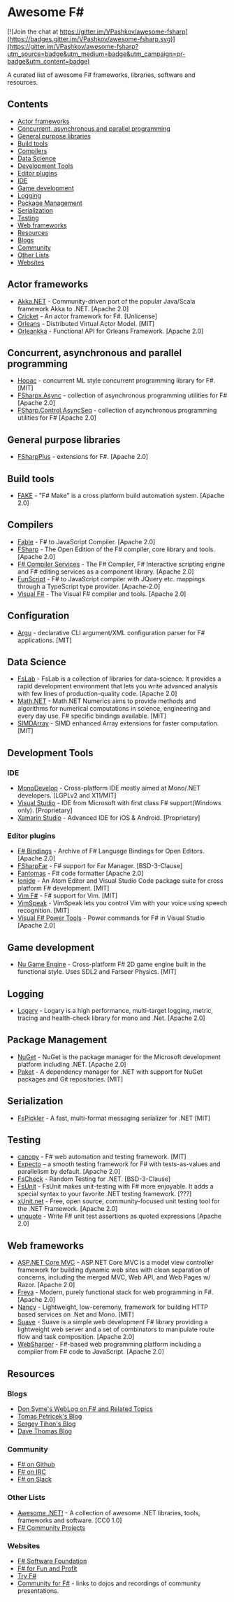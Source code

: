# Awesome F# #

[![Join the chat at https://gitter.im/VPashkov/awesome-fsharp](https://badges.gitter.im/VPashkov/awesome-fsharp.svg)](https://gitter.im/VPashkov/awesome-fsharp?utm_source=badge&utm_medium=badge&utm_campaign=pr-badge&utm_content=badge)

A curated list of awesome F# frameworks, libraries, software and resources.

## Contents
 * [Actor frameworks](#actor-frameworks)
 * [Concurrent, asynchronous and parallel programming](#concurrent-asynchronous-and-parallel-programming)
 * [General purpose libraries](#general-purpose-libraries)
 * [Build tools](#build-tools)
 * [Compilers](#compilers)
 * [Data Science](#data-science)
 * [Development Tools](#development-tools)
  * [Editor plugins](#editor-plugins)
  * [IDE](#ide)
 * [Game development](#game-development)
 * [Logging](#logging)
 * [Package Management](#package-management)
 * [Serialization](#serialization)
 * [Testing](#testing)
 * [Web frameworks](#web-frameworks)
 * [Resources](#resources)
  * [Blogs](#blogs)
  * [Community](#community)
  * [Other Lists](#other-lists)
  * [Websites](#websites)

## Actor frameworks
 * [Akka.NET](http://getakka.net/) - Community-driven port of the popular Java/Scala framework Akka to .NET. [Apache 2.0]
 * [Cricket](http://fsprojects.github.io/Cricket/) - An actor framework for F#. [Unlicense]
 * [Orleans](http://dotnet.github.io/orleans/) - Distributed Virtual Actor Model. [MIT]
 * [Orleankka](https://github.com/OrleansContrib/Orleankka) - Functional API for Orleans Framework. [Apache 2.0]

## Concurrent, asynchronous and parallel programming
 * [Hopac](http://hopac.github.io/Hopac/Hopac.html) - concurrent ML style concurrent programming library for F#. [MIT]
 * [FSharpx.Async](https://github.com/fsprojects/FSharpx.Async) - collection of asynchronous programming utilities for F# [Apache 2.0]
 * [FSharp.Control.AsyncSeq](https://github.com/fsprojects/FSharp.Control.AsyncSeq) - collection of asynchronous programming utilities for F# [Apache 2.0]
 
## General purpose libraries
 * [FSharpPlus](https://github.com/gmpl/FSharpPlus) - extensions for F#. [Apache 2.0]

## Build tools
 * [FAKE](http://fsharp.github.io/FAKE/) - "F# Make" is a cross platform build automation system. [Apache 2.0]

## Compilers
 * [Fable](http://fable.io/) - F# to JavaScript Compiler. [Apache 2.0]
 * [FSharp](https://github.com/fsharp/fsharp) - The Open Edition of the F# compiler, core library and tools. [Apache 2.0]
 * [F# Compiler Services](http://fsharp.github.io/FSharp.Compiler.Service/) - The F# Compiler, F# Interactive scripting engine and F# editing services as a component library. [Apache 2.0]
 * [FunScript](http://funscript.info) - F# to JavaScript compiler with JQuery etc. mappings through a TypeScript type provider. [Apache-2.0]
 * [Visual F#](https://github.com/Microsoft/visualfsharp) - The Visual F# compiler and tools. [Apache 2.0]

## Configuration
 * [Argu](http://fsprojects.github.io/Argu) - declarative CLI argument/XML configuration parser for F# applications. [MIT]

## Data Science
 * [FsLab](https://fslab.org/) - FsLab is a collection of libraries for data-science. It provides a rapid development envi­ronment that lets you write advanced analysis with few lines of production-quality code. [Apache 2.0]
 * [Math.NET](http://numerics.mathdotnet.com/) - Math.NET Numerics aims to provide methods and algorithms for numerical computations in science, engineering and every day use. F# specific bindings available. [MIT]
 * [SIMDArray](https://github.com/jackmott/SIMDArray) - SIMD enhanced Array extensions for faster computation. [MIT]
 
## Development Tools

### IDE
 * [MonoDevelop](http://www.monodevelop.com/) - Cross-platform IDE mostly aimed at Mono/.NET developers. [LGPLv2 and X11/MIT]
 * [Visual Studio](https://www.visualstudio.com/) - IDE from Microsoft with first class F# support(Windows only). [Proprietary]
 * [Xamarin Studio](https://www.xamarin.com/studio) - Advanced IDE for iOS & Android. [Proprietary]

### Editor plugins
 * [F# Bindings](https://github.com/fsharp/fsharpbinding) - Archive of F# Language Bindings for Open Editors. [Apache 2.0]
 * [FSharpFar](https://github.com/nightroman/FarNet/tree/master/FSharpFar) - F# support for Far Manager. [BSD-3-Clause]
 * [Fantomas](https://github.com/dungpa/fantomas) - F# code formatter [Apache 2.0]
 * [Ionide](http://ionide.io/) - An Atom Editor and Visual Studio Code package suite for cross platform F# development. [MIT]
 * [Vim F#](https://github.com/fsharp/vim-fsharp) - F# support for Vim. [MIT]
 * [VimSpeak](https://github.com/AshleyF/VimSpeak) - VimSpeak lets you control Vim with your voice using speech recognition. [MIT]
 * [Visual F# Power Tools](http://fsprojects.github.io/VisualFSharpPowerTools/) - Power commands for F# in Visual Studio [Apache 2.0]

## Game development
 * [Nu Game Engine](https://github.com/bryanedds/Nu) - Cross-platform F# 2D game engine built in the functional style. Uses SDL2 and Farseer Physics. [MIT]

## Logging
 * [Logary](https://logary.github.io/) - Logary is a high performance, multi-target logging, metric, tracing and health-check library for mono and .Net. [Apache 2.0]

## Package Management
 * [NuGet](https://www.nuget.org/) - NuGet is the package manager for the Microsoft development platform including .NET. [Apache 2.0]
 * [Paket](https://fsprojects.github.io/Paket/) - A dependency manager for .NET with support for NuGet packages and Git repositories. [MIT]

## Serialization
 * [FsPickler](http://mbraceproject.github.io/FsPickler/) - A fast, multi-format messaging serializer for .NET [MIT]

## Testing
 * [canopy](http://lefthandedgoat.github.io/canopy/) - F# web automation and testing framework. [MIT]
 * [Expecto](https://github.com/haf/expecto) – a smooth testing framework for F# with tests-as-values and parallelism by default. [Apache 2.0]
 * [FsCheck](https://fscheck.github.io/FsCheck/) - Random Testing for .NET. [BSD-3-Clause]
 * [FsUnit](http://fsprojects.github.io/FsUnit/) - FsUnit makes unit-testing with F# more enjoyable. It adds a special syntax to your favorite .NET testing framework. [???]
 * [xUnit.net](https://xunit.github.io/) - Free, open source, community-focused unit testing tool for the .NET Framework. [Apache 2.0]
 * [unquote](https://github.com/swensensoftware/unquote) - Write F# unit test assertions as quoted expressions [Apache 2.0]

## Web frameworks
 * [ASP.NET Core MVC](https://github.com/aspnet/Mvc) - ASP.NET Core MVC is a model view controller framework for building dynamic web sites with clean separation of concerns, including the merged MVC, Web API, and Web Pages w/ Razor. [Apache 2.0]
 * [Freya](https://freya.io/) - Modern, purely functional stack for web programming in F#. [Apache 2.0]
 * [Nancy](http://nancyfx.org/) - Lightweight, low-ceremony, framework for building HTTP based services on .Net and Mono. [MIT]
 * [Suave](https://suave.io/) - Suave is a simple web development F# library providing a lightweight web server and a set of combinators to manipulate route flow and task composition. [Apache 2.0]
 * [WebSharper](http://websharper.com/) - F#-based web programming platform including a compiler from F# code to JavaScript. [Apache 2.0]

## Resources

### Blogs
 * [Don Syme's WebLog on F# and Related Topics](https://blogs.msdn.microsoft.com/dsyme/)
 * [Tomas Petricek's Blog](http://tomasp.net/blog/)
 * [Sergey Tihon's Blog](https://sergeytihon.wordpress.com/)
 * [Dave Thomas Blog](http://7sharpnine.com/)

### Community
 * [F# on Github](https://github.com/fsharp/)
 * [F# on IRC](http://webchat.freenode.net/?channels=%23%23fsharp)
 * [F# on Slack](http://fsharp.org/guides/slack/)

### Other Lists
 * [Awesome .NET!](https://github.com/quozd/awesome-dotnet) - A collection of awesome .NET libraries, tools, frameworks and software. [CC0 1.0]
 * [F# Community Projects](http://fsharp.org/community/projects/)

### Websites
 * [F# Software Foundation](http://fsharp.org/)
 * [F# for Fun and Profit](https://fsharpforfunandprofit.com/)
 * [Try F#](http://www.tryfsharp.org)
 * [Community for F#](http://c4fsharp.net/) - links to dojos and recordings of community presentations.

